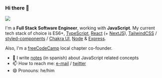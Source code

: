### Hi there 👋

![](https://github-readme-stats.vercel.app/api?username=nhsz&show_icons=true&count_private=true)

I'm a **Full Stack Software Engineer**, working with **JavaScript**. My current tech stack of choice is ES6+, [TypeScript](https://github.com/microsoft/TypeScript), [React](https://github.com/facebook/react) (+ [NextJS](https://github.com/vercel/next.js/)), [TailwindCSS](https://github.com/tailwindlabs/tailwindcss) / [styled-components](https://styled-components.com/) / [Chakra UI](https://github.com/chakra-ui/chakra-ui), [Node](https://github.com/nodejs/node) & [Express](https://github.com/expressjs/express).

Also, I'm a [freeCodeCamp](https://freecodecampba.org) local chapter co-founder.

- 📝 I write [notes](https://github.com/undefinedschool/notes) (in spanish) about JavaScript related concepts
- 📫 How to reach me: [e-mail](mailto:nh.quiroz@gmail.com/) / [twitter](https://twitter.com/___nhsz)
- 😄 Pronouns: he/him
